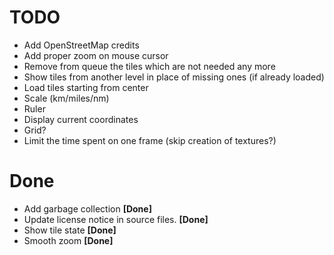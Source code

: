 TODO
====

- Add OpenStreetMap credits
- Add proper zoom on mouse cursor
- Remove from queue the tiles which are not needed any more
- Show tiles from another level in place of missing ones (if already loaded)
- Load tiles starting from center
- Scale (km/miles/nm)
- Ruler
- Display current coordinates
- Grid?
- Limit the time spent on one frame (skip creation of textures?)

Done
====

- Add garbage collection **[Done]**
- Update license notice in source files. **[Done]**
- Show tile state **[Done]**
- Smooth zoom **[Done]**
